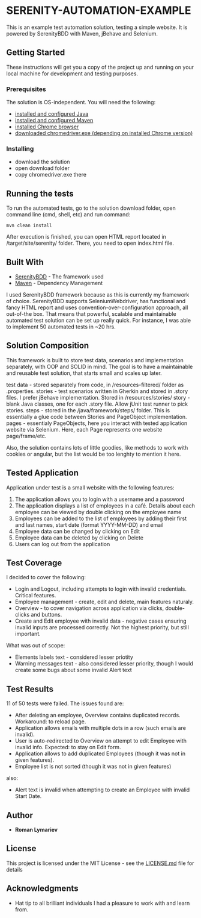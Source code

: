 # SERENITY-AUTOMATION-EXAMPLE

This is an example test automation solution, testing a simple website. 
It is powered by SerenityBDD with Maven, jBehave and Selenium.

## Getting Started

These instructions will get you a copy of the project up and running on your local machine for development and testing purposes. 

### Prerequisites

The solution is OS-independent. You will need the following: 

* [installed and configured Java](https://java.com/en/download/help/download_options.xml)
* [installed and configured Maven](https://maven.apache.org/install.html)
* [installed Chrome browser](https://www.google.com/chrome/)
* [downloaded chromedriver.exe (depending on installed Chrome version)](https://chromedriver.chromium.org/downloads)

### Installing

 - download the solution
 - open download folder
 - copy chromedriver.exe there


## Running the tests

To run the automated tests, go to the solution download folder, open command line (cmd, shell, etc) and run command:
```
mvn clean install
```

After execution is finished, you can open HTML report located in /target/site/serenity/ folder. There, you need to open index.html file.


## Built With

* [SerenityBDD](https://www.thucydides.info) - The framework used
* [Maven](https://maven.apache.org/) - Dependency Management

I used SerenityBDD framework because as this is currently my framework of choice. 
SerenityBDD supports SeleniumWebdriver, has functional and fancy HTML report and uses convention-over-configuration approach, all out-of-the box. 
That means that powerful, scalable and maintainable automated test solution can be set up really quick. For instance, I was able to implement 50 automated tests in ~20 hrs.    


## Solution Composition

This framework is built to store test data, scenarios and implementation separately, with OOP and SOLID in mind. 
The goal is to have a maintainable and reusable test solution, that starts small and scales up later.

test data - stored separately from code, in /resources-filtered/ folder as .properties.
stories - test scenarios written in Gherkin and stored in .story files. I prefer jBehave implementation. Stored in /resources/stories/
story - blank Java classes, one for each .story file. Allow jUnit test runner to pick stories.
steps - stored in the /java/framework/steps/ folder. This is essentially a glue code between Stories and PageObject implementation.
pages - essentialy PageObjects, here you interact with tested application website via Selenium. Here, each Page represents one website page/frame/etc.

Also, the solution contains lots of little goodies, like methods to work with cookies or angular, but the list would be too lenghty to mention it here.


## Tested Application 

Application under test is a small website with the following features:

1. The application allows you to login with a username and a password
2. The application displays a list of employees in a café. Details about
	each employee can be viewed by double clicking on the employee name
3. Employees can be added to the list of employees by adding their first
	and last names, start date (format YYYY-MM-DD) and email
4. Employee data can be changed by clicking on Edit
5. Employee data can be deleted by clicking on Delete
6. Users can log out from the application


## Test Coverage

I decided to cover the following:

- Login and Logout, including attempts to login with invalid credentials. Critical features.
- Employee management - create, edit and delete, main features naturaly. 
- Overview - to cover navigation across application via clicks, double-clicks and buttons.
- Create and Edit employee with invalid data - negative cases ensuring invalid inputs are processed correctly. Not the highest priority, but still important.

What was out of scope:
- Elements labels text - considered lesser priotity
- Warning messages text - also considered lesser priority, though I would create some bugs about some invalid Alert text 


## Test Results

11 of 50 tests were failed. The issues found are:

- After deleting an employee, Overview contains duplicated records. Workaround: to reload page.
- Application allows emails with multiple dots in a row (such emails are invalid).
- User is auto-redirected to Overview on attempt to edit Employee with invalid info. Expected: to stay on Edit form.
- Application allows to add duplicated Employees (though it was not in given features).
- Employee list is not sorted (though it was not in given features)

also:
- Alert text is invalid when attempting to create an Employee with invalid Start Date.


## Author

* **Roman Lymariev**


## License

This project is licensed under the MIT License - see the [LICENSE.md](LICENSE.md) file for details


## Acknowledgments

* Hat tip to all brilliant individuals I had a pleasure to work with and learn from.


